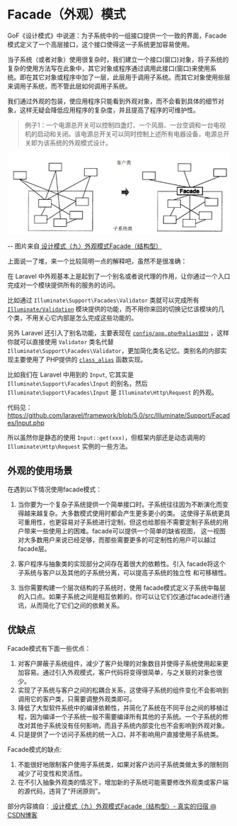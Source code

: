 # Facade（外观）模式

GoF《设计模式》中说道：为子系统中的一组接口提供一个一致的界面，Facade模式定义了一个高层接口，这个接口使得这一子系统更加容易使用。

当子系统（或者对象）使用很复杂时，我们建立一个接口(窗口)对象，将子系统的复杂的使用方法写在此象中，其它对象或程序通过调用此接口(窗口)来使用系 统。即在其它对象或程序中加了一层，此层用于调用子系统。而其它对象使用些层来调用子系统，而不管此层如何调用子系统。

我们通过外观的包装，使应用程序只能看到外观对象，而不会看到具体的细节对象，这样无疑会降低应用程序的复杂度，并且提高了程序的可维护性。

> 例子1：一个电源总开关可以控制四盏灯、一个风扇、一台空调和一台电视机的启动和关闭。该电源总开关可以同时控制上述所有电器设备，电源总开关即为该系统的外观模式设计。

![](../images/facade1.jpg)

-- 图片来自[ 设计模式（九）外观模式Facade（结构型）](http://blog.csdn.net/hguisu/article/details/7533759)

上面说一了堆，来一个比较简明一点的解释吧，虽然不是很准确：

在 Laravel 中外观基本上是起到了一个别名或者说代理的作用，让你通过一个入口完成对一个模块提供所有的服务的访问。

比如通过 `Illuminate\Support\Facades\Validator` 类就可以完成所有 [`Illuminate/Validation`](https://github.com/laravel/framework/tree/5.0/src/Illuminate/Validation) 模块提供的功能，而不用你来回的切换记忆该模块的几个类，不用关心它内部是怎么完成这些功能的。

另外 Laravel 还引入了别名功能，主要表现在 [`config/app.php中alias部分`](https://github.com/laravel/laravel/blob/master/config/app.php#L161-L194) ，这样你就可以直接使用 `Validator` 类名代替 `Illuminate\Support\Facades\Validator`，更加简化类名记忆。类别名的内部实现主要使用了 PHP提供的 [`class_alias`](http://php.net/manual/zh/function.class-alias.php) 函数实现。

比如我们在 Laravel 中用到的 `Input`, 它其实是 `Illuminate\Support\Facades\Input` 的别名，然后 `Illuminate\Support\Facades\Input` 是 `Illuminate\Http\Request` 的外观。

代码见：https://github.com/laravel/framework/blob/5.0/src/Illuminate/Support/Facades/Input.php

所以虽然你是静态的使用 `Input::get(xxx)`，但框架内部还是动态调用的 `Illuminate\Http\Request` 实例的一些方法。

## 外观的使用场景

在遇到以下情况使用facade模式：
    
1. 当你要为一个复杂子系统提供一个简单接口时。子系统往往因为不断演化而变得越来越复杂。大多数模式使用时都会产生更多更小的类。
    这使得子系统更具可重用性，也更容易对子系统进行定制，但这也给那些不需要定制子系统的用户带来一些使用上的困难。facade可以提供一个简单的缺省视图，
    这一视图对大多数用户来说已经足够，而那些需要更多的可定制性的用户可以越过facade层。
   
2. 客户程序与抽象类的实现部分之间存在着很大的依赖性。引入 facade将这个子系统与客户以及其他的子系统分离，可以提高子系统的独立性 和可移植性。
    
3. 当你需要构建一个层次结构的子系统时，使用 facade模式定义子系统中每层的入口点。如果子系统之间是相互依赖的，你可以让它们仅通过facade进行通讯，从而简化了它们之间的依赖关系。

## 优缺点

Facade模式有下面一些优点：

1. 对客户屏蔽子系统组件，减少了客户处理的对象数目并使得子系统使用起来更加容易。通过引入外观模式，客户代码将变得很简单，与之关联的对象也很少。
2. 实现了子系统与客户之间的松耦合关系，这使得子系统的组件变化不会影响到调用它的客户类，只需要调整外观类即可。
3. 降低了大型软件系统中的编译依赖性，并简化了系统在不同平台之间的移植过程，因为编译一个子系统一般不需要编译所有其他的子系统。一个子系统的修改对其他子系统没有任何影响，而且子系统内部变化也不会影响到外观对象。
4. 只是提供了一个访问子系统的统一入口，并不影响用户直接使用子系统类。

Facade模式的缺点:

1. 不能很好地限制客户使用子系统类，如果对客户访问子系统类做太多的限制则减少了可变性和灵活性。
2. 在不引入抽象外观类的情况下，增加新的子系统可能需要修改外观类或客户端的源代码，违背了“开闭原则”。


部分内容摘自：[ 设计模式（九）外观模式Facade（结构型）- 真实的归宿 @ CSDN博客](http://blog.csdn.net/hguisu/article/details/7533759)

